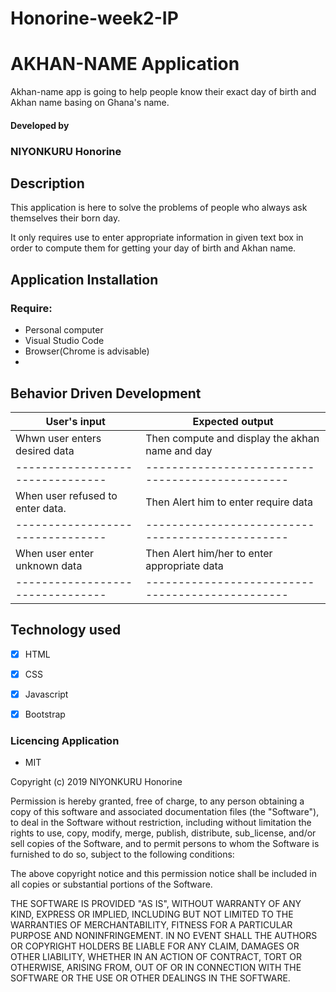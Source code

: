 # Honorine-week2-IP

# AKHAN-NAME Application

 Akhan-name app is going to help people know their exact day of birth and Akhan name basing on Ghana's name.

 ####  Developed by 

 ### NIYONKURU Honorine



## Description


 This application is here to solve the problems of people 
 who always ask themselves their born day.

 It only requires use to enter appropriate information 
 in given text box in order to compute them for getting 
 your day of birth and Akhan name.

 ## Application Installation

 ### Require: 

 + Personal computer
 + Visual Studio Code
 + Browser(Chrome is advisable)
 + 

 ## Behavior Driven Development

 | User's input                   | Expected output                                |
 |--------------------------------|------------------------------------------------|
 |Whwn user enters desired data   | Then compute and display the akhan name and day|
 |--------------------------------|------------------------------------------------|
 |When user refused to enter data.|Then Alert him to enter require data            |
 |--------------------------------|------------------------------------------------|
 |When user enter unknown data    | Then Alert him/her to enter appropriate data   |
 |--------------------------------|------------------------------------------------|

 ## Technology used

 - [x] HTML
 - [x] CSS
 - [x] Javascript
 - [x] Bootstrap
 

 ### Licencing Application

 + MIT

  Copyright (c) 2019 NIYONKURU Honorine

  Permission is hereby granted, free of charge, to any person obtaining a copy of this software and associated documentation files (the "Software"), to deal in the Software without restriction, including without limitation the rights to use, copy, modify, merge, publish, distribute, sub_license, and/or sell copies of the Software, and to permit persons to whom the Software is furnished to do so, subject to the following conditions:

 The above copyright notice and this permission notice shall be included in all copies or substantial portions of the Software.

THE SOFTWARE IS PROVIDED "AS IS", WITHOUT WARRANTY OF ANY KIND, EXPRESS OR IMPLIED, INCLUDING BUT NOT LIMITED TO THE WARRANTIES OF MERCHANTABILITY, FITNESS FOR A PARTICULAR PURPOSE AND NONINFRINGEMENT. IN NO EVENT SHALL THE AUTHORS OR COPYRIGHT HOLDERS BE LIABLE FOR ANY CLAIM, DAMAGES OR OTHER LIABILITY, WHETHER IN AN ACTION OF CONTRACT, TORT OR OTHERWISE, ARISING FROM, OUT OF OR IN CONNECTION WITH THE SOFTWARE OR THE USE OR OTHER DEALINGS IN THE SOFTWARE.
